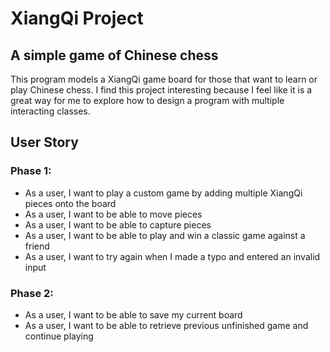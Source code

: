 # **XiangQi Project**

## A simple game of Chinese chess

This program models a XiangQi game board for those that want to learn or play Chinese chess. I find this project 
interesting because I feel like it is a great way for me to explore how to design a program with multiple interacting 
classes. 

## User Story
### Phase 1:
- As a user, I want to play a custom game by adding multiple XiangQi pieces onto the board
- As a user, I want to be able to move pieces
- As a user, I want to be able to capture pieces
- As a user, I want to be able to play and win a classic game against a friend
- As a user, I want to try again when I made a typo and entered an invalid input

### Phase 2:
- As a user, I want to be able to save my current board 
- As a user, I want to be able to retrieve previous unfinished game and continue playing